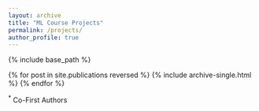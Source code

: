 ```yaml
---
layout: archive
title: "ML Course Projects"
permalink: /projects/
author_profile: true
---
```


{% include base_path %}

{% for post in site.publications reversed %}
  {% include archive-single.html %}
{% endfor %}


<sup>*</sup> Co-First Authors
